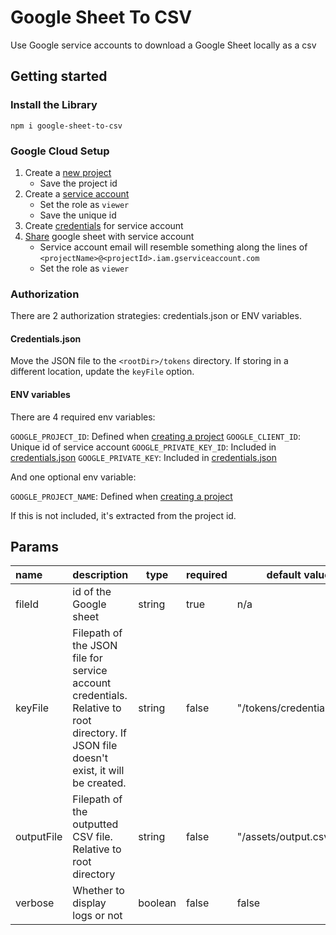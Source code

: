 # Google Sheet To CSV

Use Google service accounts to download a Google Sheet locally as a csv

## Getting started

### Install the Library

```cli
npm i google-sheet-to-csv
```

### Google Cloud Setup

1. Create a [new project](https://developers.google.com/workspace/guides/create-project#google-cloud-console)
   - Save the project id
2. Create a [service account](https://cloud.google.com/iam/docs/service-accounts-create#creating)
   - Set the role as `viewer`
   - Save the unique id
3. Create [credentials](https://developers.google.com/workspace/guides/create-credentials#create_credentials_for_a_service_account) for service account
4. [Share](https://support.google.com/drive/answer/2494822?hl=en#) google sheet with service account
   - Service account email will resemble something along the lines of `<projectName>@<projectId>.iam.gserviceaccount.com`
   - Set the role as `viewer`

### Authorization

There are 2 authorization strategies: credentials.json or ENV variables.

#### Credentials.json

Move the JSON file to the `<rootDir>/tokens` directory. If storing in a different location, update the `keyFile` option.

#### ENV variables

There are 4 required env variables:

`GOOGLE_PROJECT_ID`: Defined when [creating a project](#google-cloud-setup)
`GOOGLE_CLIENT_ID`: Unique id of service account
`GOOGLE_PRIVATE_KEY_ID`: Included in [credentials.json](#credentialsjson)
`GOOGLE_PRIVATE_KEY`: Included in [credentials.json](#credentialsjson)

And one optional env variable:

`GOOGLE_PROJECT_NAME`: Defined when [creating a project](#google-cloud-setup)

If this is not included, it's extracted from the project id.

## Params

| name       | description                                                                                                                            | type    | required | default value                       |
| :--------- | -------------------------------------------------------------------------------------------------------------------------------------- | ------- | -------- | ----------------------------------- |
| fileId     | id of the Google sheet                                                                                                                 | string  | true     | n/a                                 |
| keyFile    | Filepath of the JSON file for service account credentials. Relative to root directory. If JSON file doesn't exist, it will be created. | string  | false    | "<rootDir>/tokens/credentials.json" |
| outputFile | Filepath of the outputted CSV file. Relative to root directory                                                                         | string  | false    | "<rootDir>/assets/output.csv"       |
| verbose    | Whether to display logs or not                                                                                                         | boolean | false    | false                               |
